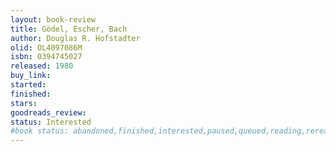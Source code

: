 ```yaml
---
layout: book-review
title: Gödel, Escher, Bach
author: Douglas R. Hofstadter
olid: OL4097086M
isbn: 0394745027
released: 1980
buy_link: 
started: 
finished: 
stars: 
goodreads_review: 
status: Interested
#book status: abandoned,finished,interested,paused,queued,reading,reread
---
```

